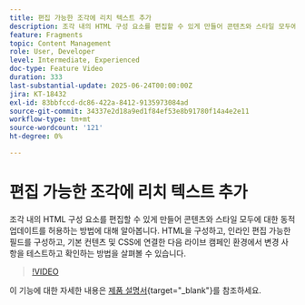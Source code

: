 ```yaml
---
title: 편집 가능한 조각에 리치 텍스트 추가
description: 조각 내의 HTML 구성 요소를 편집할 수 있게 만들어 콘텐츠와 스타일 모두에 대한 동적 업데이트를 허용하는 방법에 대해 알아봅니다. HTML을 구성하고, 인라인 편집 가능한 필드를 구성하고, 기본 컨텐츠 및 CSS에 연결한 다음 라이브 캠페인 환경에서 변경 사항을 테스트하고 확인하는 방법을 살펴볼 수 있습니다.
feature: Fragments
topic: Content Management
role: User, Developer
level: Intermediate, Experienced
doc-type: Feature Video
duration: 333
last-substantial-update: 2025-06-24T00:00:00Z
jira: KT-18432
exl-id: 83bbfccd-dc86-422a-8412-9135973084ad
source-git-commit: 34337e2d18a9ed1f84ef53e8b91780f14a4e2e11
workflow-type: tm+mt
source-wordcount: '121'
ht-degree: 0%

---
```



# 편집 가능한 조각에 리치 텍스트 추가

조각 내의 HTML 구성 요소를 편집할 수 있게 만들어 콘텐츠와 스타일 모두에 대한 동적 업데이트를 허용하는 방법에 대해 알아봅니다. HTML을 구성하고, 인라인 편집 가능한 필드를 구성하고, 기본 컨텐츠 및 CSS에 연결한 다음 라이브 캠페인 환경에서 변경 사항을 테스트하고 확인하는 방법을 살펴볼 수 있습니다.

>[!VIDEO](https://video.tv.adobe.com/v/3464363/?learn=on&enablevpops)

이 기능에 대한 자세한 내용은 [제품 설명서](https://experienceleague.adobe.com/ko/docs/journey-optimizer/using/content-management/fragments/customizable-fragments){target="_blank"}를 참조하세요.
